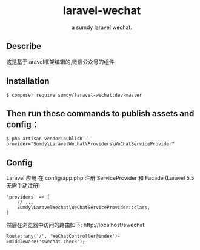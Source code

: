 

<h1 align='center'>laravel-wechat</h1>
<p align='center'>a sumdy laravel wechat.</p>

## Describe
这是基于laravel框架编辑的,微信公众号的组件

## Installation
```shell
$ composer require sumdy/laravel-wechat:dev-master
```

## Then run these commands to publish assets and config：
``` shell
$ php artisan vendor:publish --provider="Sumdy\LaravelWechat\Providers\WeChatServiceProvider"
```


## Config
Laravel 应用
在 config/app.php 注册 ServiceProvider 和 Facade (Laravel 5.5 无需手动注册)
```
'providers' => [
    // ...
    Sumdy\LaravelWechat\WeChatServiceProvider::class,
]
```
然后在浏览器中访问的路由如下:  http://localhost/swechat
```
Route::any('/', 'WeChatController@index')->middleware('swechat.check');
```